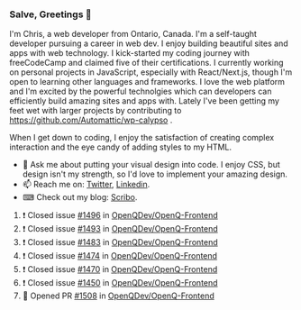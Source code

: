 ### Salve, Greetings 👋

I'm Chris, a web developer from Ontario, Canada. I'm a self-taught developer pursuing a career in web dev. I enjoy building beautiful sites and apps with web technology.
I kick-started my coding journey with freeCodeCamp and claimed five of their certifications.  I currently working on personal projects in JavaScript, especially with React/Next.js, though I'm open to learning other languages and frameworks. I love the web platform and I'm excited by the powerful technolgies which can developers can efficiently build amazing sites and apps with. Lately I've been getting my feet wet with larger projects by contributing to https://github.com/Automattic/wp-calypso .

When I get down to coding, I enjoy the satisfaction of creating complex interaction and the eye candy of adding styles to my HTML. 

- 💬 Ask me about putting your visual design into code. I enjoy CSS, but design isn't my strength, so I'd love to implement your amazing design.
- 📫 Reach me on: [Twitter](https://twitter.com/Christo28120856), [Linkedin](https://www.linkedin.com/in/christopher-stevers-07b9a5204/).
- ⌨ Check out my blog: [Scribo](https://christopherstevers.cf).
<!--
**Christopher-Stevers/Christopher-Stevers** is a ✨ _special_ ✨ repository because its `README.md` (this file) appears on your GitHub profile.

Here are some ideas to get you started:

- 🔭 I’m currently working on ...
- 🌱 I’m currently learning ...
- 👯 I’m looking to collaborate on ...
- 🤔 I’m looking for help with ...
- 😄 Pronouns: ...
- ⚡ Fun fact: ...
-->

<!--START_SECTION:activity-->
1. ❗️ Closed issue [#1496](https://github.com/OpenQDev/OpenQ-Frontend/issues/1496) in [OpenQDev/OpenQ-Frontend](https://github.com/OpenQDev/OpenQ-Frontend)
2. ❗️ Closed issue [#1493](https://github.com/OpenQDev/OpenQ-Frontend/issues/1493) in [OpenQDev/OpenQ-Frontend](https://github.com/OpenQDev/OpenQ-Frontend)
3. ❗️ Closed issue [#1483](https://github.com/OpenQDev/OpenQ-Frontend/issues/1483) in [OpenQDev/OpenQ-Frontend](https://github.com/OpenQDev/OpenQ-Frontend)
4. ❗️ Closed issue [#1474](https://github.com/OpenQDev/OpenQ-Frontend/issues/1474) in [OpenQDev/OpenQ-Frontend](https://github.com/OpenQDev/OpenQ-Frontend)
5. ❗️ Closed issue [#1470](https://github.com/OpenQDev/OpenQ-Frontend/issues/1470) in [OpenQDev/OpenQ-Frontend](https://github.com/OpenQDev/OpenQ-Frontend)
6. ❗️ Closed issue [#1450](https://github.com/OpenQDev/OpenQ-Frontend/issues/1450) in [OpenQDev/OpenQ-Frontend](https://github.com/OpenQDev/OpenQ-Frontend)
7. 💪 Opened PR [#1508](https://github.com/OpenQDev/OpenQ-Frontend/pull/1508) in [OpenQDev/OpenQ-Frontend](https://github.com/OpenQDev/OpenQ-Frontend)
<!--END_SECTION:activity-->
